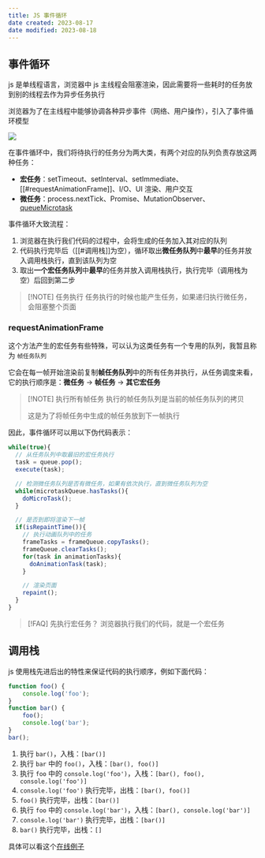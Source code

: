 ```yaml
---
title: JS 事件循环
date created: 2023-08-17
date modified: 2023-08-18
---
```

## 事件循环

js 是单线程语言，浏览器中 js 主线程会阻塞渲染，因此需要将一些耗时的任务放到别的线程去作为异步任务执行

浏览器为了在主线程中能够协调各种异步事件（网络、用户操作），引入了事件循环模型

![](https://vercel-proxy.norah1to.com/proxy/raw.githubusercontent.com/NoraH1to/cdn/master/img/20230818150156.png)

在事件循环中，我们将待执行的任务分为两大类，有两个对应的队列负责存放这两种任务：

- **宏任务**：setTimeout、setInterval、setImmediate、[[#requestAnimationFrame]]、I/O、UI 渲染、用户交互
- **微任务**：process.nextTick、Promise、MutationObserver、[queueMicrotask](https://developer.mozilla.org/zh-CN/docs/Web/API/queueMicrotask)

事件循环大致流程：

1. 浏览器在执行我们代码的过程中，会将生成的任务加入其对应的队列
2. 代码执行完毕后（[[#调用栈]]为空），循环取出**微任务队列**中**最早**的任务并放入调用栈执行，直到该队列为空
3. 取出**一个宏任务队列**中**最早**的任务并放入调用栈执行，执行完毕（调用栈为空）后回到第二步

> [!NOTE] 任务执行
> 任务执行的时候也能产生任务，如果递归执行微任务，会阻塞整个页面

### requestAnimationFrame

这个方法产生的宏任务有些特殊，可以认为这类任务有一个专用的队列，我暂且称为 `帧任务队列`

它会在每一帧开始渲染前复制**帧任务队列**中的所有任务并执行，从任务调度来看，它的执行顺序是：**微任务** -> **帧任务** -> **其它宏任务**

> [!NOTE] 执行所有帧任务
> 执行的帧任务队列是当前的帧任务队列的拷贝
> 
> 这是为了将帧任务中生成的帧任务放到下一帧执行

因此，事件循环可以用以下伪代码表示：

```javascript
while(true){
  // 从任务队列中取最旧的宏任务执行
  task = queue.pop();
  execute(task);

  // 检测微任务队列是否有微任务，如果有依次执行，直到微任务队列为空
  while(microtaskQueue.hasTasks(){
    doMicroTask();
  }

  // 是否到即将渲染下一帧
  if(isRepaintTime()){
    // 执行动画队列中的任务
    frameTasks = frameQueue.copyTasks();
    frameQueue.clearTasks();
    for(task in animationTasks){
      doAnimationTask(task);
    }

    // 渲染页面
    repaint();
  }
}
```

> [!FAQ] 先执行宏任务？ 
> 浏览器执行我们的代码，就是一个宏任务

## 调用栈

js 使用栈先进后出的特性来保证代码的执行顺序，例如下面代码：

```javascript
function foo() {
	console.log('foo');
}
function bar() {
	foo();
	console.log('bar');
}
bar();
```

1. 执行 `bar()`，入栈：`[bar()]`
2. 执行 `bar` 中的 `foo()`，入栈：`[bar(), foo()]`
3. 执行 `foo` 中的 `console.log('foo')`，入栈：`[bar(), foo(), console.log('foo')]`
4. `console.log('foo')` 执行完毕，出栈：`[bar(), foo()]`
5. `foo()` 执行完毕，出栈：`[bar()]`
6. 执行 `foo` 中的 `console.log('bar')`，入栈：`[bar(), console.log('bar')]`
7. `console.log('bar')` 执行完毕，出栈：`[bar()]`
8. `bar()` 执行完毕，出栈：`[]`

具体可以看这个[在线例子](http://latentflip.com/loupe/?code=ZnVuY3Rpb24gZm9vKCkgewoJY29uc29sZS5sb2coJ2ZvbycpOwp9CmZ1bmN0aW9uIGJhcigpIHsKCWZvbygpOwoJY29uc29sZS5sb2coJ2JhcicpOwp9CmJhcigpOw%3D%3D!!!)